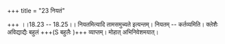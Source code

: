 +++
title = "23 नियतं"

+++
।।18.23 -- 18.25।। नियतमित्यादि तामसमुच्यते इत्यन्तम्। नियतम् -- कर्तव्यमिति। क्लेशैः अविद्याद्यैः बहुलं +++(S बहुलैः )+++ व्याप्तम्। मोहात् अभिनिवेशमयात्।
